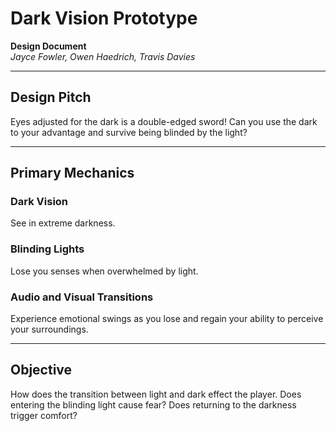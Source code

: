 # Dark Vision Prototype

**Design Document**  
*Jayce Fowler, Owen Haedrich, Travis Davies*  

---

## Design Pitch

Eyes adjusted for the dark is a double-edged sword! Can you use the dark to your advantage and survive being blinded by the light? 

---

## Primary Mechanics

### Dark Vision

See in extreme darkness.

### Blinding Lights

Lose you senses when overwhelmed by light.

### Audio and Visual Transitions

Experience emotional swings as you lose and regain your ability to perceive your surroundings.

---

## Objective

How does the transition between light and dark effect the player. Does entering the blinding light cause fear? Does returning to the darkness trigger comfort?
